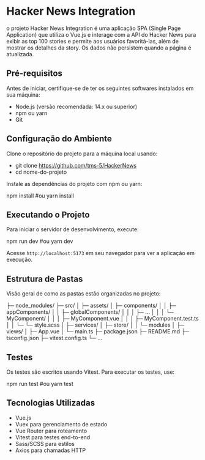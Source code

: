 # Hacker News Integration

o projeto Hacker News Integration é uma aplicação SPA (Single Page Application) que utiliza o Vue.js e interage com a API do Hacker News para exibir as top 100 stories e permite aos usuários favoritá-las, além de mostrar os detalhes da story. Os dados não persistem quando a página é atualizada.

## Pré-requisitos

Antes de iniciar, certifique-se de ter os seguintes softwares instalados em sua máquina:

- Node.js (versão recomendada: 14.x ou superior)
- npm ou yarn
- Git

## Configuração do Ambiente

Clone o repositório do projeto para a máquina local usando:

- git clone https://github.com/tms-5/HackerNews
- cd nome-do-projeto

Instale as dependências do projeto com npm ou yarn:

npm install
#ou
yarn install

## Executando o Projeto

Para iniciar o servidor de desenvolvimento, execute:

npm run dev
#ou
yarn dev

Acesse `http://localhost:5173` em seu navegador para ver a aplicação em execução.

## Estrutura de Pastas

Visão geral de como as pastas estão organizadas no projeto:

├─ node_modules/
├─ src/
│ ├─ assets/
│ ├─ components/
│ │ ├─ appComponents/
│ │ ├─ globalComponents/
│ │ │ ├─ ...
│ │ │ └─ MyComponent/
│ │ │ ├─ MyComponent.vue
│ │ │ ├─ MyComponent.test.ts
│ │ └─ └─ style.scss
│ ├─ services/
│ ├─ store/
│ │ └─ modules
│ ├─ views/
│ ├─ App.vue
│ └─ main.ts
├─ package.json
├─ README.md
├─ tsconfig.json
├─ vitest.config.ts
└─ ...

## Testes

Os testes são escritos usando Vitest. Para executar os testes, use:

npm run test
#ou
yarn test

## Tecnologias Utilizadas

- Vue.js
- Vuex para gerenciamento de estado
- Vue Router para roteamento
- Vitest para testes end-to-end
- Sass/SCSS para estilos
- Axios para chamadas HTTP
